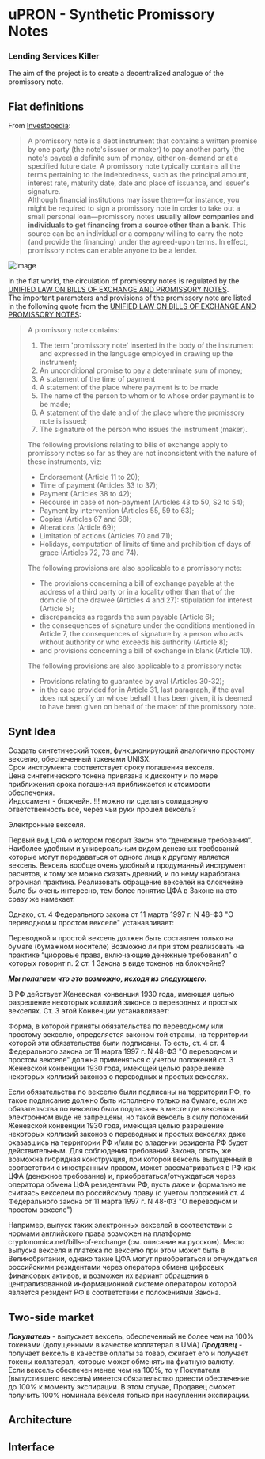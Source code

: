 # uPRON - Synthetic Promissory Notes
### Lending Services Killer<br>

The aim of the project is to create a decentralized analogue of the promissory note.<br>

## Fiat definitions
From [Investopedia](https://www.investopedia.com/terms/p/promissorynote.asp):
>A promissory note is a debt instrument that contains a written promise by one party (the note's issuer or maker) to pay another party (the note's payee) a definite sum of money, either on-demand or at a specified future date. A promissory note typically contains all the terms pertaining to the indebtedness, such as the principal amount, interest rate, maturity date, date and place of issuance, and issuer's signature.<br>
>Although financial institutions may issue them—for instance, you might be required to sign a promissory note in order to take out a small personal loan—promissory notes **usually allow companies and individuals to get financing from a source other than a bank**. This source can be an individual or a company willing to carry the note (and provide the financing) under the agreed-upon terms. In effect, promissory notes can enable anyone to be a lender.<br>

![image](https://user-images.githubusercontent.com/25432493/142755603-8b7ed6e7-971e-4c6c-9fce-484d53d7e043.png)

In the fiat world, the circulation of promissory notes is regulated by the [UNIFIED LAW ON BILLS OF EXCHANGE AND PROMISSORY NOTES](https://github.com/binomfx/uPRON/blob/main/UNIFORM_LAW_FOR_BILLS_OF_EXCHANGE_AND_PROMISSORY_NOTES).<br>
The important parameters and provisions of the promissory note are listed in the following quote from the [UNIFIED LAW ON BILLS OF EXCHANGE AND PROMISSORY NOTES](https://github.com/binomfx/uPRON/blob/main/UNIFORM_LAW_FOR_BILLS_OF_EXCHANGE_AND_PROMISSORY_NOTES):
>A promissory note contains:
>1. The term 'promissory note' inserted in the body of the instrument and expressed in the language employed in drawing up the instrument;
>2. An unconditional promise to pay a determinate sum of money;
>3. A statement of the time of payment
>4. A statement of the place where payment is to be made
>5. The name of the person to whom or to whose order payment is to be made;
>6. A statement of the date and of the place where the promissory note is issued;
>7. The signature of the person who issues the instrument (maker).
>
>The following provisions relating to bills of exchange apply to promissory notes so far as they are not inconsistent with the nature of these instruments, viz:
>- Endorsement (Article 11 to 20);
>- Time of payment (Articles 33 to 37);
>- Payment (Articles 38 to 42);
>- Recourse in case of non-payment (Articles 43 to 50, S2 to 54);
>- Payment by intervention (Articles 55, 59 to 63);
>- Copies (Articles 67 and 68);
>- Alterations (Article 69);
>- Limitation of actions (Articles 70 and 71);
>- Holidays, computation of limits of time and prohibition of days of grace (Articles 72, 73 and 74).
>
>The following provisions are also applicable to a promissory note: 
>- The provisions concerning a bill of exchange payable at the address of a third party or in a locality other than that of the domicile of the drawee (Articles 4 and 27): stipulation for interest (Article 5); 
>- discrepancies as regards the sum payable (Article 6); 
>- the consequences of signature under the conditions mentioned in Article 7, the consequences of signature by a person who acts without authority or who exceeds his authority (Article 8); 
>- and provisions concerning a bill of exchange in blank (Article 10).
>
>The following provisions are also applicable to a promissory note: 
>- Provisions relating to guarantee by aval (Articles 30-32); 
>- in the case provided for in Article 31, last paragraph, if the aval does not specify on whose behalf it has been given, it is deemed to have been given on behalf of the maker of the promissory note.

## Synt Idea
Создать синтетический токен, функционирующий аналогично простому векселю, обеспеченный токенами UNISX.<br> 
Срок инструмента соответствует сроку погашения векселя.<br>
Цена синтетического токена привязана к дисконту и по мере приближения срока погашения приближается к стоимости обеспечения.<br>
Индосамент - блокчейн. !!! можно ли сделать солидарную ответственность все, через чьи руки прошел вексель?<br>

Электронные векселя.

Первый вид ЦФА о котором говорит Закон это “денежные требования”.
Наиболее удобным и универсальным видом денежных требований которые могут передаваться от одного лица к другому является вексель. Вексель вообще очень удобный и продуманный инструмент расчетов, к тому же можно сказать древний, и по нему наработана огромная практика. Реализовать обращение векселей на блокчейне было бы очень интересно, тем более понятие ЦФА в Законе на это сразу же намекает.

Однако, ст. 4 Федерального закона от 11 марта 1997 г. N 48-ФЗ "О переводном и простом векселе" устанавливает:

Переводной и простой вексель должен быть составлен только на бумаге (бумажном носителе)
Возможно ли при этом реализовать на практике “цифровые права, включающие денежные требования” о которых говорит п. 2 ст. 1 Закона в виде токенов на блокчейне?


***Мы полагаем что это возможно, исходя из следующего:***

В РФ действует Женевская конвенция 1930 года, имеющая целью разрешение некоторых коллизий законов о переводных и простых векселях.
Ст. 3 этой Конвенции устанавливает:

Форма, в которой приняты обязательства по переводному или простому векселю, определяется законом той страны, на территории которой эти обязательства были подписаны.
То есть, ст. 4 ст. 4 Федерального закона от 11 марта 1997 г. N 48-ФЗ "О переводном и простом векселе" должна применяться с учетом положений ст. 3 Женевской конвенции 1930 года, имеющей целью разрешение некоторых коллизий законов о переводных и простых векселях.

Если обязательства по векселю были подписаны на территории РФ, то такое подписание должно быть исполнено только на бумаге, если же обязательства по векселю были подписаны в месте где векселя в электронном виде не запрещены, но такой вексель в силу положений Женевской конвенции 1930 года, имеющая целью разрешение некоторых коллизий законов о переводных и простых векселях даже оказавшись на территории РФ и/или во владении резидента РФ будет действительным. Для соблюдения требований Закона, опять, же возможна гибридная конструкция, при которой вексель выпущенный в соответствии с иностранным правом, может рассматриваться в РФ как ЦФА (денежное требование) и, приобретаться/отчуждаться через оператора обмена ЦФА резидентами РФ, пусть даже и формально не считаясь векселем по российскому праву (с учетом положений ст. 4 Федерального закона от 11 марта 1997 г. N 48-ФЗ "О переводном и простом векселе")

Например, выпуск таких электронных векселей в соответствии с нормами английского права возможен на платформе cryptonomica.net/bills-of-exchange (см. описание на русском). Место выпуска векселя и платежа по векселю при этом может быть в Великобритании, однако такие ЦФА могут приобретаться и отчуждаться российскими резидентами через оператора обмена цифровых финансовых активов, и возможен их вариант обращения в централизованной информационной системе оператором которой является резидент РФ в соответствии с положениями Закона.

## Two-side market
***Покупатель*** - выпускает вексель, обеспеченный не более чем на 100% токенами (допущенными в качестве коллатерал в UMA)
***Продавец*** - получает вексель в качестве оплаты за товар, сжигает его и получает токены коллатерал, которые может обменять на фиатную валюту.<br>
Если вексель обеспечен менее чем на 100%, то у Покупателя (выпустившего вексель) имеется обязательство довести обеспечение до 100% к моменту экспирации. В этом случае, Продавец сможет получить 100% номинала векселя только при насуплении экспирации.

## Architecture

## Interface

